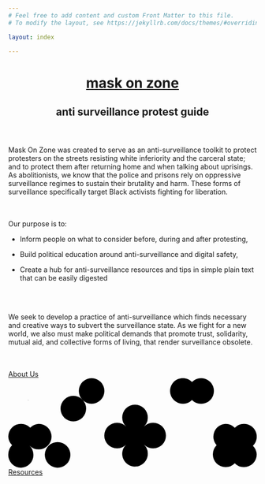 ```yaml
---
# Feel free to add content and custom Front Matter to this file.
# To modify the layout, see https://jekyllrb.com/docs/themes/#overriding-theme-defaults

layout: index

---
```


<html>


<head>

<meta charset="utf-8" />
<meta http-equiv="x-ua-compatible" content="ie=edge" />
<meta name="viewport" content="width=device-width, initial-scale=1" />

<title> mask on — anti surveillance protest guide </title>

  <link href="{{site.baseurl}}/css/index.css" rel="stylesheet">
  <!-- Global site tag (gtag.js) - Google Analytics -->
<script async src="https://www.googletagmanager.com/gtag/js?id=UA-26328299-2"></script>
<script>
  window.dataLayer = window.dataLayer || [];
  function gtag(){dataLayer.push(arguments);}
  gtag('js', new Date());

  gtag('config', 'UA-26328299-2');
</script>


</head>

<body class="about" onload="startClock()">

<header>
<div class="mobile-nav header-nav">
<div class="mobile-copy">
<div class="title">

<div class="mask-on">
<h1 class="title"> <a href="{{site.baseurl}}">mask on zone</a></h1>
</div>

<div id="clock"> </div>

<div class="mask-on">
<h2 class="subtitle"> anti surveillance protest guide </h2>
</div>

</div>
</div>
</div>
</header>



<div class="protect-yourself-while-you about-copy">
	<div>
	<p><span class="project-title">Mask On Zone</span> was created to serve as an anti-surveillance toolkit to protect protesters on the streets resisting white inferiority and the carceral state; and to protect them after returning home and when talking about uprisings. As abolitionists, we know that the police and prisons rely on oppressive surveillance regimes to sustain their brutality and harm. These forms of surveillance specifically target Black activists fighting for liberation.</p><br><br>

<div class="text-center">Our purpose is to:<br>

* Inform people on what to consider before, during and after protesting,<br>

* Build political education around anti-surveillance and digital safety,<br>

* Create a hub for anti-surveillance resources and tips in simple plain text that can be easily digested </div><br><br>

<p>We seek to develop a practice of anti-surveillance which finds necessary and creative ways to subvert the surveillance state. As we fight for a new world, we also must make political demands that promote trust, solidarity, mutual aid, and collective forms of living, that render surveillance obsolete.
</p><br><br>


</div>

</div>





<footer>
  <div class="footer-copy">
    <a class="button bg" href="/about/">About Us</a>
    <a class="footer-imglink" href="/resources/">
    <svg xmlns="http://www.w3.org/2000/svg" viewBox="0 0 16.31 5.88" class="footer-svg">
<path d="M.84,5.88A.83.83,0,0,1,0,5a.86.86,0,0,1,.25-.6A.85.85,0,0,1,0,3.84.83.83,0,0,1,.84,3a.86.86,0,0,1,.6.25A.86.86,0,0,1,2,3,.84.84,0,0,1,2,4.68a.82.82,0,0,1-.6-.25h0a.86.86,0,0,1,.25.6A.83.83,0,0,1,.84,5.88ZM3.24,4.2A.84.84,0,1,1,2.4,5,.83.83,0,0,1,3.24,4.2Z"/><path d="M10.62.84A.84.84,0,0,1,12.06.25a.86.86,0,0,1,.6-.25.83.83,0,0,1,.84.84.83.83,0,0,1-.84.84.82.82,0,0,1-.6-.25.81.81,0,0,1-.6.25A.84.84,0,0,1,10.62.84Z"/><path d="M10.35,3.77a.83.83,0,0,1-.84.84.86.86,0,0,1-.6-.25h0a.82.82,0,0,1,.25.6.84.84,0,1,1-1.42-.6h0a.84.84,0,1,1,0-1.18h0a.81.81,0,0,1-.26-.6.84.84,0,1,1,1.68,0,.81.81,0,0,1-.25.6h0a.86.86,0,0,1,.6-.25A.83.83,0,0,1,10.35,3.77Z"/><rect x="1.3" y="1.43" width="0.02" height="0.02" transform="translate(-0.63 1.35) rotate(-45)"/><path d="M3.43,2a.84.84,0,1,1,.84.84A.84.84,0,0,1,3.43,2Z"/><path d="M4.63.84a.84.84,0,0,1,1.68,0,.84.84,0,0,1-1.68,0Z"/><path d="M16.31,5a.83.83,0,0,1-.84.84.81.81,0,0,1-.6-.25.82.82,0,0,1-.6.25A.83.83,0,0,1,13.43,5a.86.86,0,0,1,.25-.6A.84.84,0,0,1,14.27,3a.83.83,0,0,1,.6.26.81.81,0,0,1,.6-.26.84.84,0,0,1,.59,1.44A.86.86,0,0,1,16.31,5Zm-1.43-.6h0v0Z"/></svg>
Resources
</a>
  </div>
</footer>


<script src="{{site.baseurl}}/js/clock.js"></script>
<script src="{{site.baseurl}}/js/layout.js"></script>

